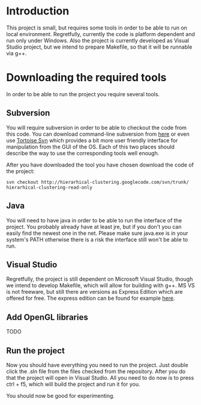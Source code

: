 # Introduction #

This project is small, but requires some tools in order to be able to run on local environment. Regretfully, currently the code is platform dependent and run only under Windows. Also the project is currently developed as Visual Studio project, but we intend to prepare Makefile, so that it will be runnable via g++.


# Downloading the required tools #

In order to be able to run the project you require several tools.

## Subversion ##

You will require subversion in order to be able to checkout the code from this code. You can download command-line subversion from [here](http://www.sliksvn.com/en/download) or even use [Tortoise Svn](http://tortoisesvn.tigris.org/) which provides a bit more user friendly interface for manipulation from the GUI of the OS. Each of this two places should describe the way to use the corresponding tools well enough.

After you have downloaded the tool you have chosen download the code of the project:
```
svn checkout http://hierarhical-clustering.googlecode.com/svn/trunk/ hierarhical-clustering-read-only
```

## Java ##

You will need to have java in order to be able to run the interface of the project. You probably already have at least jre, but if you don't you can easily find the newest one in the net. Please make sure java.exe is in your system's PATH otherwise there is a risk the interface still won't be able to run.

## Visual Studio ##
Regretfully, the project is still dependent on Microsoft Visual Studio, though we intend to develop Makefile, which will allow for building with g++. MS VS is not freeware, but still there are versions as Express Edition which are offered for free. The express edition can be found for example [here](http://www.microsoft.com/visualstudio/en-us/products/2010-editions/visual-cpp-express).

## Add OpenGL libraries ##
TODO

## Run the project ##

Now you should have everything you need to run the project. Just double click the .sln file from the files checked from the repository. After you do that the project will open in Visual Studio. All you need to do now is to press ctrl + f5, which will build the project and run it for you.

You should now be good for experimenting.
